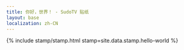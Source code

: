 ```yaml
---
title: 你好，世界！ - SudoTV 贴纸
layout: base
localization: zh-CN
---
```


{% include stamp/stamp.html
    stamp=site.data.stamp.hello-world
%}